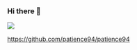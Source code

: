 ### Hi there 👋

<!--
**hanol-gida/hanol-gida** is a ✨ _special_ ✨ repository because its `README.md` (this file) appears on your GitHub profile.Cancel changes

Here are some ideas to get you started:

- 🔭 I’m currently working on ...
- 🌱 I’m currently learning ...
- 👯 I’m looking to collaborate on ...
- 🤔 I’m looking for help with ...
- 💬 Ask me about ...
- 📫 How to reach me: ...
- 😄 Pronouns: ...
- ⚡ Fun fact: ...
-->

<a href="https://github.com/patience94" target="_blank"><img src="https://img.shields.io/badge/When I was in university-181717?style=flat-square&logo=GitHub&logoColor=white"/></a>


https://github.com/patience94/patience94

